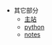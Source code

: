 * 其它部分
	* [主站](https://wfyblog.cn) 
	* [python](https://python.wfyblog.cn) 
	* [notes](https://notes.wfyblog.cn)
  

  
